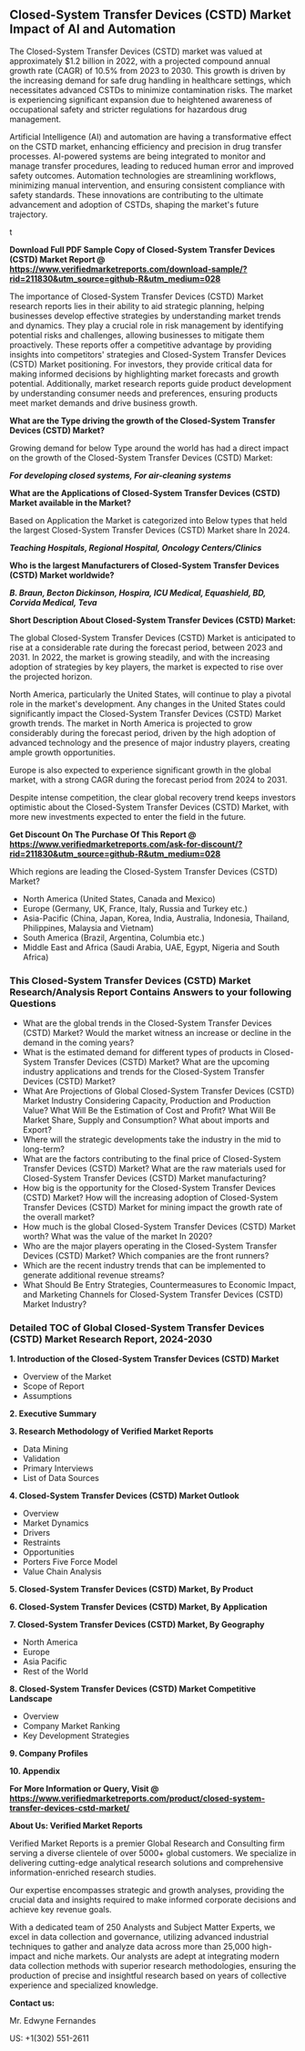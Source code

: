 <h2>Closed-System Transfer Devices (CSTD) Market Impact of AI and Automation</h2><p>The Closed-System Transfer Devices (CSTD) market was valued at approximately $1.2 billion in 2022, with a projected compound annual growth rate (CAGR) of 10.5% from 2023 to 2030. This growth is driven by the increasing demand for safe drug handling in healthcare settings, which necessitates advanced CSTDs to minimize contamination risks. The market is experiencing significant expansion due to heightened awareness of occupational safety and stricter regulations for hazardous drug management.</p><p>Artificial Intelligence (AI) and automation are having a transformative effect on the CSTD market, enhancing efficiency and precision in drug transfer processes. AI-powered systems are being integrated to monitor and manage transfer procedures, leading to reduced human error and improved safety outcomes. Automation technologies are streamlining workflows, minimizing manual intervention, and ensuring consistent compliance with safety standards. These innovations are contributing to the ultimate advancement and adoption of CSTDs, shaping the market's future trajectory.</p>t</p><p id="" class=""><strong>Download Full PDF Sample Copy of Closed-System Transfer Devices (CSTD) Market Report @ <a href="https://www.verifiedmarketreports.com/download-sample/?rid=211830&utm_source=github-R&utm_medium=028" target="_blank">https://www.verifiedmarketreports.com/download-sample/?rid=211830&utm_source=github-R&utm_medium=028</a></strong></p><p>The importance of&nbsp;Closed-System Transfer Devices (CSTD) Market research reports lies in their ability to aid strategic planning, helping businesses develop effective strategies by understanding market trends and dynamics. They play a crucial role in risk management by identifying potential risks and challenges, allowing businesses to mitigate them proactively. These reports offer a competitive advantage by providing insights into competitors' strategies and Closed-System Transfer Devices (CSTD) Market positioning. For investors, they provide critical data for making informed decisions by highlighting market forecasts and growth potential. Additionally, market research reports guide product development by understanding consumer needs and preferences, ensuring products meet market demands and drive business growth.</p><p><strong>What are the&nbsp;Type driving the growth of the Closed-System Transfer Devices (CSTD) Market?</strong></p><p id="" class="">Growing demand for below Type around the world has had a direct impact on the growth of the Closed-System Transfer Devices (CSTD) Market:</p><em><strong>For developing closed systems, For air-cleaning systems</strong></em></p><strong>What are the&nbsp;Applications&nbsp;of Closed-System Transfer Devices (CSTD) Market available in the Market?</strong></p><p id="" class="">Based on Application the Market is categorized into Below types that held the largest Closed-System Transfer Devices (CSTD) Market share In 2024.</p><em><strong>Teaching Hospitals, Regional Hospital, Oncology Centers/Clinics</strong></em></p><strong>Who is the largest Manufacturers of Closed-System Transfer Devices (CSTD) Market worldwide?</strong></p><p><em><strong>B. Braun, Becton Dickinson, Hospira, ICU Medical, Equashield, BD, Corvida Medical, Teva</strong></em></p><p id="" class=""><strong>Short Description About Closed-System Transfer Devices (CSTD) Market:</strong></p><p>The global Closed-System Transfer Devices (CSTD) Market is anticipated to rise at a considerable rate during the forecast period, between 2023 and 2031. In 2022, the market is growing steadily, and with the increasing adoption of strategies by key players, the market is expected to rise over the projected horizon.</p><p>North America, particularly the United States, will continue to play a pivotal role in the market's development. Any changes in the United States could significantly impact the Closed-System Transfer Devices (CSTD) Market growth trends. The market in North America is projected to grow considerably during the forecast period, driven by the high adoption of advanced technology and the presence of major industry players, creating ample growth opportunities.</p><p>Europe is also expected to experience significant growth in the global market, with a strong CAGR during the forecast period from 2024 to 2031.</p><p>Despite intense competition, the clear global recovery trend keeps investors optimistic about the Closed-System Transfer Devices (CSTD) Market, with more new investments expected to enter the field in the future.</p><p id="" class=""><strong>Get Discount On The Purchase Of This Report @ <a href="https://www.verifiedmarketreports.com/ask-for-discount/?rid=211830&utm_source=github-R&utm_medium=028" target="_blank">https://www.verifiedmarketreports.com/ask-for-discount/?rid=211830&utm_source=github-R&utm_medium=028</a></strong></p>Which regions are leading the Closed-System Transfer Devices (CSTD) Market?</p><ul><li>North America (United States, Canada and Mexico)</li><li>Europe (Germany, UK, France, Italy, Russia and Turkey etc.)</li><li>Asia-Pacific (China, Japan, Korea, India, Australia, Indonesia, Thailand, Philippines, Malaysia and Vietnam)</li><li>South America (Brazil, Argentina, Columbia etc.)</li><li>Middle East and Africa (Saudi Arabia, UAE, Egypt, Nigeria and South Africa)</li></ul><h3 id="" class="">This Closed-System Transfer Devices (CSTD) Market Research/Analysis Report Contains Answers to your following Questions</h3><ul><li>What are the global trends in the Closed-System Transfer Devices (CSTD) Market? Would the market witness an increase or decline in the demand in the coming years?</li><li>What is the estimated demand for different types of products in Closed-System Transfer Devices (CSTD) Market? What are the upcoming industry applications and trends for the Closed-System Transfer Devices (CSTD) Market?</li><li>What Are Projections of Global Closed-System Transfer Devices (CSTD) Market Industry Considering Capacity, Production and Production Value? What Will Be the Estimation of Cost and Profit? What Will Be Market Share, Supply and Consumption? What about imports and Export?</li><li>Where will the strategic developments take the industry in the mid to long-term?</li><li>What are the factors contributing to the final price of Closed-System Transfer Devices (CSTD) Market? What are the raw materials used for Closed-System Transfer Devices (CSTD) Market manufacturing?</li><li>How big is the opportunity for the Closed-System Transfer Devices (CSTD) Market? How will the increasing adoption of Closed-System Transfer Devices (CSTD) Market for mining impact the growth rate of the overall market?</li><li>How much is the global Closed-System Transfer Devices (CSTD) Market worth? What was the value of the market In 2020?</li><li>Who are the major players operating in the Closed-System Transfer Devices (CSTD) Market? Which companies are the front runners?</li><li>Which are the recent industry trends that can be implemented to generate additional revenue streams?</li><li>What Should Be Entry Strategies, Countermeasures to Economic Impact, and Marketing Channels for Closed-System Transfer Devices (CSTD) Market Industry?</li></ul><h3 id="" class="">Detailed TOC of Global Closed-System Transfer Devices (CSTD) Market Research Report, 2024-2030</h3><p id="" class=""><strong>1. Introduction of the Closed-System Transfer Devices (CSTD) Market</strong></p><ul><li>Overview of the Market</li><li>Scope of Report</li><li>Assumptions</li></ul><p id="" class=""><strong>2. Executive Summary</strong></p><p id="" class=""><strong>3. Research Methodology of Verified Market Reports</strong></p><ul><li>Data Mining</li><li>Validation</li><li>Primary Interviews</li><li>List of Data Sources</li></ul><p id="" class=""><strong>4. Closed-System Transfer Devices (CSTD) Market Outlook</strong></p><ul><li>Overview</li><li>Market Dynamics</li><li>Drivers</li><li>Restraints</li><li>Opportunities</li><li>Porters Five Force Model</li><li>Value Chain Analysis</li></ul><p id="" class=""><strong>5. Closed-System Transfer Devices (CSTD) Market, By Product</strong></p><p id="" class=""><strong>6. Closed-System Transfer Devices (CSTD) Market, By Application</strong></p><p id="" class=""><strong>7. Closed-System Transfer Devices (CSTD) Market, By Geography</strong></p><ul><li>North America</li><li>Europe</li><li>Asia Pacific</li><li>Rest of the World</li></ul><p id="" class=""><strong>8. Closed-System Transfer Devices (CSTD) Market Competitive Landscape</strong></p><ul><li>Overview</li><li>Company Market Ranking</li><li>Key Development Strategies</li></ul><p id="" class=""><strong>9. Company Profiles</strong></p><p id="" class=""><strong>10. Appendix</strong></p><p id="" class=""><strong>For More Information or Query, Visit @ <a href="https://www.verifiedmarketreports.com/product/closed-system-transfer-devices-cstd-market/" target="_blank">https://www.verifiedmarketreports.com/product/closed-system-transfer-devices-cstd-market/</a></strong></p><p id="" class=""><strong>About Us: Verified Market Reports</strong></p><p id="" class="">Verified Market Reports is a premier Global Research and Consulting firm serving a diverse clientele of over 5000+ global customers. We specialize in delivering cutting-edge analytical research solutions and comprehensive information-enriched research studies.</p><p id="" class="">Our expertise encompasses strategic and growth analyses, providing the crucial data and insights required to make informed corporate decisions and achieve key revenue goals.</p><p id="" class="">With a dedicated team of 250 Analysts and Subject Matter Experts, we excel in data collection and governance, utilizing advanced industrial techniques to gather and analyze data across more than 25,000 high-impact and niche markets. Our analysts are adept at integrating modern data collection methods with superior research methodologies, ensuring the production of precise and insightful research based on years of collective experience and specialized knowledge.</p><p id="" class=""><strong>Contact us:</strong></p><p id="" class="">Mr. Edwyne Fernandes</p><p id="" class="">US: +1(302) 551-2611</p>